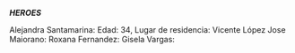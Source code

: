 *****HEROES*****

Alejandra Santamarina: Edad: 34, Lugar de residencia: Vicente López
Jose Maiorano:
Roxana Fernandez:
Gisela Vargas:
